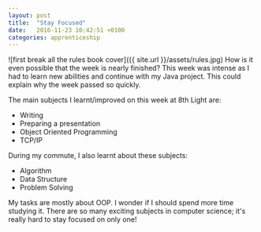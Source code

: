 ```yaml
---
layout: post
title:  "Stay Focused"
date:   2016-11-23 10:42:51 +0100
categories: apprenticeship
---
```

![first break all the rules book cover]({{ site.url }}/assets/rules.jpg)
How is it even possible that the week is nearly finished? This week was intense
as I had to learn new abilities and continue with my  Java project. This could
explain why the week passed so quickly.

The main subjects I learnt/improved on this week at 8th Light are:

- Writing
- Preparing a presentation
- Object Oriented Programming
- TCP/IP

During my commute, I also learnt about these subjects:

- Algorithm
- Data Structure
- Problem Solving

My tasks are mostly about OOP. I wonder if I should spend more time
studying it. There are so many exciting subjects in computer science;
it's really hard to stay focused on only one!

